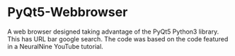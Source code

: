 # PyQt5-Webbrowser
A web browser designed taking advantage of the PyQt5 Python3 library. This has URL bar google search. The code was based on the code featured in a NeuralNine YouTube tutorial.
